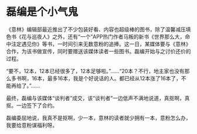 # 磊编是个小气鬼

《意林》编辑部最近推出了不少包装好看、内容也超级棒的图书，除了温馨减压填色书《花与巡夜人》之外，还有“一个”APP热门作者马叛的新书《世界那么大，命中注定遇见你》等书，一时间引来无数意粉的追捧。这一日，某媒体要与《意林》合作，为该书做宣传，同时要赠送该媒体读者一些图书。磊编开始与之讨价还价的过程。 

“要不，12本，12本已经很多了，12本足够啦。”……“20本？不行，地主家也没有那么多书啊，16本，最多16本，我是个好说话的人。都已经从12本涨了16本了，不能再给了。”…… 

最终，磊编与该媒体“谈判者”成交，该“谈判者”一边低声不满地说道，真抠啊，真抠。一边签下了合约。 

磊编委屈地说，我真不是抠啊，少一本，意林的读者就少拥有一本，意粉怎么办，我要给意粉谋福利呀。